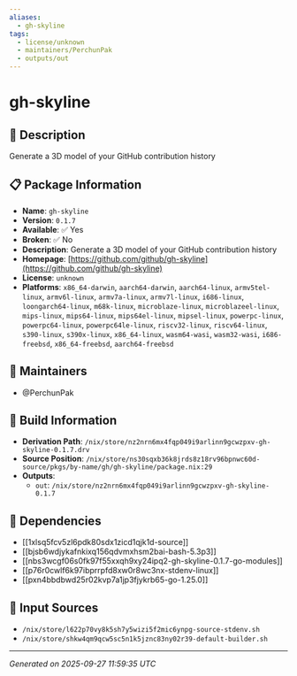 ```yaml
---
aliases:
  - gh-skyline
tags:
  - license/unknown
  - maintainers/PerchunPak
  - outputs/out
---
```


# gh-skyline

## 📝 Description

Generate a 3D model of your GitHub contribution history

## 📋 Package Information

- **Name**: `gh-skyline`
- **Version**: `0.1.7`
- **Available**: ✅ Yes
- **Broken**: ✅ No
- **Description**: Generate a 3D model of your GitHub contribution history
- **Homepage**: [https://github.com/github/gh-skyline](https://github.com/github/gh-skyline)
- **License**: `unknown`
- **Platforms**: `x86_64-darwin`, `aarch64-darwin`, `aarch64-linux`, `armv5tel-linux`, `armv6l-linux`, `armv7a-linux`, `armv7l-linux`, `i686-linux`, `loongarch64-linux`, `m68k-linux`, `microblaze-linux`, `microblazeel-linux`, `mips-linux`, `mips64-linux`, `mips64el-linux`, `mipsel-linux`, `powerpc-linux`, `powerpc64-linux`, `powerpc64le-linux`, `riscv32-linux`, `riscv64-linux`, `s390-linux`, `s390x-linux`, `x86_64-linux`, `wasm64-wasi`, `wasm32-wasi`, `i686-freebsd`, `x86_64-freebsd`, `aarch64-freebsd`
## 👥 Maintainers

- @PerchunPak


## 🔧 Build Information

- **Derivation Path**: `/nix/store/nz2nrn6mx4fqp049i9arlinn9gcwzpxv-gh-skyline-0.1.7.drv`
- **Source Position**: `/nix/store/ns30sqxb36k8jrds8z18rv96bpnwc60d-source/pkgs/by-name/gh/gh-skyline/package.nix:29`
- **Outputs**:
  - `out`:  `/nix/store/nz2nrn6mx4fqp049i9arlinn9gcwzpxv-gh-skyline-0.1.7`

## 🔗 Dependencies

- [[1xlsq5fcv5zl6pdk80sdx1zicd1qjk1d-source]]
- [[bjsb6wdjykafnkixq156qdvmxhsm2bai-bash-5.3p3]]
- [[nbs3wcgf06s0fk97f55xxqh9xy24ipq2-gh-skyline-0.1.7-go-modules]]
- [[p76r0cwlf6k97ibprrpfd8xw0r8wc3nx-stdenv-linux]]
- [[pxn4bbdbwd25r02kvp7a1jp3fjykrb65-go-1.25.0]]

## 📁 Input Sources

- `/nix/store/l622p70vy8k5sh7y5wizi5f2mic6ynpg-source-stdenv.sh`
- `/nix/store/shkw4qm9qcw5sc5n1k5jznc83ny02r39-default-builder.sh`

---
*Generated on 2025-09-27 11:59:35 UTC*
